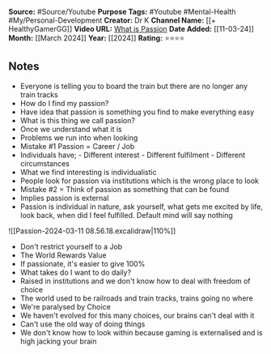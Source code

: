 **Source:** #Source/Youtube
**Purpose Tags:** #Youtube #Mental-Health #My/Personal-Development 
**Creator:** Dr K
**Channel Name:** [[+ HealthyGamerGG]]
**Video URL:** [What is Passion](https://www.youtube.com/watch?v=eqC-A560jK4&pp=ygUWV2hhdCBpcyBwYXNzaW9uIC0gRHIgSw%3D%3D)
**Date Added:**  [[11-03-24]]
**Month:** [[March 2024]]
**Year:** [[2024]]
**Rating:** ⭐⭐⭐⭐

## Notes

- Everyone is telling you to board the train but there are no longer any train tracks
- How do I find my passion?
- Have idea that passion is something you find to make everything easy
- What is this thing we call passion?
- Once we understand what it is
- Problems we run into when looking
- Mistake #1 Passion = Career / Job
- Individuals have;
		- Different interest 
		- Different fulfilment
		- Different circumstances
- What we find interesting is individualistic
- People look for passion via institutions which is the wrong place to look
- Mistake #2 = Think of passion as something that can be found
- Implies passion is external 
- Passion is individual in nature, ask yourself, what gets me excited by life, look back, when did I feel fulfilled. Default mind will say nothing

![[Passion-2024-03-11 08.56.18.excalidraw|110%]]

- Don't restrict yourself to a Job
- The World Rewards Value
- If passionate, it's easier to give 100%
- What takes do I want to do daily?
- Raised in institutions and we don't know how to deal with freedom of choice
- The world used to be railroads and train tracks, trains going no where
- We're paralysed by Choice
- We haven't evolved for this many choices, our brains can't deal with it
- Can't use the old way of doing things
- We don't know how to look within because gaming is externalised and is high jacking your brain
